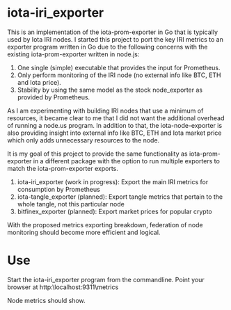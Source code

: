 # iota-iri_exporter

This is an implementation of the iota-prom-exporter in Go that is typically used by Iota IRI nodes.
I started this project to port the key IRI metrics to an exporter program written in Go due to the following concerns with the existing iota-prom-exporter written in node.js:

1. One single (simple) executable that provides the input for Prometheus. 
2. Only perform monitoring of the IRI node (no external info like BTC, ETH and Iota price).
3. Stability by using the same model as the stock node_exporter as provided by Prometheus.

As I am experimenting with building IRI nodes that use a minimum of resources, it became clear to me that I did not want the additional overhead of running a node.us program. In addition to that, the iota-node-exporter is also providing insight into external info like BTC, ETH and Iota market price which only adds unnecessary resources to the node.

It is my goal of this project to provide the same functionality as iota-prom-exporter in a different package with the option to run multiple exporters to match the iota-prom-exporter exports.

1. iota-iri_exporter (work in progress): Export the main IRI metrics for consumption by Prometheus
2. iota-tangle_exporter (planned): Export tangle metrics that pertain to the whole tangle, not this particular node 
3. bitfinex_exporter (planned): Export market prices for popular crypto

With the proposed metrics exporting breakdown, federation of node monitoring should become more efficient and logical.  

# Use

Start the iota-iri_exporter program from the commandline.
Point your browser at http:\\localhost:9311\metrics

Node metrics should show.
